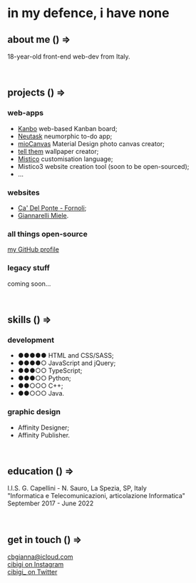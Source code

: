 # in my defence, i have none

## about me () =>

18-year-old front-end web-dev from Italy.

<br>

## projects () =>

### web-apps

* [Kanbo](https://cibigi.github.io/kanbo) web-based Kanban board;
* [Neutask](https://cibigi.github.io/neutask) neumorphic to-do app;
* [mioCanvas](https://cibigi.github.io/miocanvas) Material Design photo canvas creator;
* [tell them](https://cibigi.github.io/tell-them) wallpaper creator;
* [Mistico](https://cibigi.github.io/mistico) customisation language;
* Mistico3 website creation tool (soon to be open-sourced);
* ...

### websites

* [Ca' Del Ponte - Fornoli](http://cadelpontefornoli.it);
* [Giannarelli Miele](https://www.giannarellimiele.it).

### all things open-source

[my GitHub profile](https://github.com/cibigi)

### legacy stuff

coming soon...

<br>

## skills () =>

### development

* ●●●●● HTML and CSS/SASS;
* ●●●●○ JavaScript and jQuery;
* ●●●○○ TypeScript;
* ●●●○○ Python;
* ●●○○○ C++;
* ●●○○○ Java.

### graphic design

* Affinity Designer;
* Affinity Publisher.

<br>

## education () =>

I.I.S. G. Capellini - N. Sauro, La Spezia, SP, Italy<br>
"Informatica e Telecomunicazioni, articolazione Informatica"<br>
September 2017 - June 2022

<br>

## get in touch () =>

[cbgianna@icloud.com](mailto:cbgianna@icloud.com)<br>
[cibigi on Instagram](https://instagram.com/cibigi)<br>
[cibigi_ on Twitter](https://twitter.com/cibigi_)
